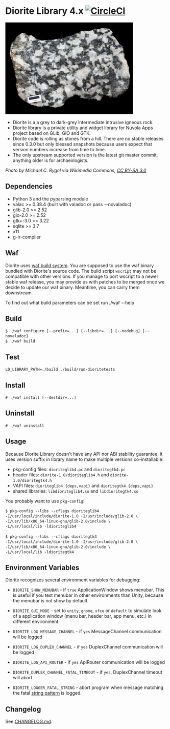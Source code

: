 Diorite Library 4.x [![CircleCI](https://circleci.com/gh/tiliado/diorite.svg?style=svg)](https://circleci.com/gh/tiliado/diorite)
===================

![Diorite stone](diorite.jpg)

 * Diorite is a a grey to dark-grey intermediate intrusive igneous rock.
 * Diorite library is a private utility and widget library for Nuvola Apps project based on GLib, GIO and GTK.
 * Diorite code is rolling as stones from a hill. There are no stable releases since 0.3.0 but only blessed
   snapshots because users expect that version numbers increase from time to time.
 * The only upstream supported version is the latest git master commit, anything older is for archaeologists.

*Photo by Michael C. Rygel via Wikimedia Commons, [CC BY-SA 3.0](http://creativecommons.org/licenses/by-sa/3.0/deed.en)*

Dependencies
------------

  - Python 3 and the pyparsing module
  - valac >= 0.38.4 (built with valadoc or pass --novaladoc)
  - glib-2.0 >= 2.52
  - gio-2.0 >= 2.52
  - gtk+-3.0 >= 3.22
  - sqlite >= 3.7
  - x11
  - g-ir-compiler


Waf
---

Diorite uses [waf build system](https://waf.io). You are supposed to use the waf binary bundled with
Diorite's source code. The build script `wscript` may not be compatible with other versions. If you manage
to port wscript to a newer stable waf release, you may provide us with patches to be merged once we decide
to update our waf binary. Meantime, you can carry them downstream.

To find out what build parameters can be set run ./waf --help 

Build
-----

    $ ./waf configure [--prefix=...] [--libdir=...] [--nodebug] [--novaladoc]
    $ ./waf build

Test
----

    LD_LIBRARY_PATH=./build ./build/run-dioritetests

Install
-------

    # ./waf install [--destdir=...]
    
Uninstall
---------

    # ./waf uninstall

Usage
-----

Because Diorite Library doesn't have any API nor ABI stability guarantee,
it uses version suffix in library name to make multiple versions co-installable:

  * pkg-config files: ``dioriteglib4.pc`` and ``dioritegtk4.pc``
  * header files: ``diorite-1.0/dioriteglib4.h`` and ``diorite-1.0/dioritegtk4.h``
  * VAPI files: ``dioriteglib4.{deps,vapi}`` and ``dioritegtk4.{deps,vapi}``
  * shared libraries: ``libdioriteglib4.so`` and ``libdioritegtk4.so``

You probably want to use ``pkg-config``:

    $ pkg-config --libs --cflags dioriteglib4
    -I/usr/local/include/diorite-1.0 -I/usr/include/glib-2.0 \
    -I/usr/lib/x86_64-linux-gnu/glib-2.0/include \
    -L/usr/local/lib -ldioriteglib4
    
    $ pkg-config --libs --cflags dioritegtk4
    -I/usr/local/include/diorite-1.0 -I/usr/include/glib-2.0 \
    -I/usr/lib/x86_64-linux-gnu/glib-2.0/include \
    -L/usr/local/lib -ldioritegtk4

Environment Variables
---------------------

Diorite recognizes several environment variables for debugging:

  * `DIORITE_SHOW_MENUBAR` - if `true` ApplicationWindow shows menubar. This is useful if you test
    menubar in other environments than Unity, because the menubar is not show by default.
 
  * `DIORITE_GUI_MODE` - set to `unity`, `gnome`, `xfce` or `default` to simulate look of
    a application window (menu bar, header bar, app menu, etc.) in different environment.
  
  * `DIORITE_LOG_MESSAGE_CHANNEL` - if `yes` MessageChannel communication will be logged
  * `DIORITE_LOG_DUPLEX_CHANNEL` - if `yes` DuplexChannel communication will be logged
  * `DIORITE_LOG_API_ROUTER` - if `yes` ApiRouter communication will be logged
  
  * `DIORITE_DUPLEX_CHANNEL_FATAL_TIMEOUT` - if `yes`, DuplexChannel timeout will abort
  * `DIORITE_LOGGER_FATAL_STRING` - abort program when message matching the fatal
    [string pattern](https://developer.gnome.org/glib/stable/glib-Glob-style-pattern-matching.html) is logged.

Changelog
---------

See [CHANGELOG.md](./CHANGELOG.md).
